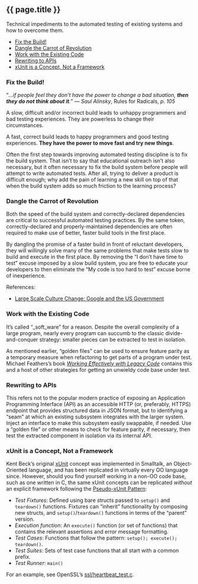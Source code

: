 ---
---
## {{ page.title }}

Technical impediments to the automated testing of existing systems and how
to overcome them.

- [Fix the Build!](#fix-the-build)
- [Dangle the Carrot of Revolution](#revolution)
- [Work with the Existing Code](#work-with-the-existing-code)
- [Rewriting to APIs](#rewriting-to-apis)
- [xUnit is a Concept, Not a Framework](#xunit)

### <a name="fix-the-build"></a>Fix the Build!

“_...if people feel they don’t have the power to change a bad situation,
**then they do not think about it**._” — _Saul Alinsky_, Rules for Radicals,
_p. 105_

A slow, difficult and/or incorrect build leads to unhappy programmers and bad
testing experiences. They are powerless to change their circumstances.

A fast, correct build leads to happy programmers and good testing experiences.
**They have the power to move fast and try new things**.

Often the first step towards improving automated testing discipline is to fix
the build system. That isn’t to say that educational outreach isn’t also
necessary, but it often necessary to fix the build system before people will
attempt to write automated tests. After all, trying to deliver a product is
difficult enough; why add the pain of learning a new skill on top of that when
the build system adds so much friction to the learning process?

### <a name="revolution"></a>Dangle the Carrot of Revolution

Both the speed of the build system and correctly-declared dependencies are
critical to successful automated testing practices. By the same token,
correctly-declared and properly-maintained dependencies are often required to
make use of better, faster build tools in the first place.

By dangling the promise of a faster build in front of reluctant developers,
they will willingly solve many of the same problems that make tests slow to
build and execute in the first place. By removing the “I don’t have time to
test” excuse imposed by a slow build system, you are free to educate your
developers to then eliminate the “My code is too hard to test” excuse borne of
inexperience.

References:

- [Large Scale Culture Change: Google and the US
  Government](https://18f.gsa.gov/2014/12/11/large-scale-development-culture-change/)

### <a name="work-with-the-existing-code"></a>Work with the Existing Code

It’s called “_soft_ware” for a reason. Despite the overall complexity of a
large program, nearly every program can succumb to the classic
divide-and-conquer strategy: smaller pieces can be extracted to test in
isolation.

As mentioned earlier, “golden files” can be used to ensure feature parity as a
temporary measure when refactoring to get parts of a program under test.
Michael Feathers’s book _[Working Effectively with Legacy
Code](http://www.amazon.com/Working-Effectively-Legacy-Michael-Feathers/dp/0131177052/)_
contains this and a host of other strategies for getting an unwieldy code base
under test.

### <a name="rewriting-to-apis"></a>Rewriting to APIs

This refers not to the popular modern practice of exposing an Application
Programming Interface (API) as an accessible HTTP (or, preferably, HTTPS)
endpoint that provides structured data in JSON format, but to identifying a
“seam” at which an existing subsystem integrates with the larger system.
Inject an interface to make this subsystem easily swappable, if needed. Use a
“golden file” or other means to check for feature parity, if necessary, then
test the extracted component in isolation via its internal API.

### <a name="xunit"></a>xUnit is a Concept, Not a Framework

Kent Beck’s original [xUnit](http://www.xprogramming.com/testfram.htm) concept
was implemented in Smalltalk, an Object-Oriented language, and has been
replicated in virtually every OO language since. However, should you find
yourself working in a non-OO code base, such as one written in C, the same
xUnit concepts can be replicated _without_ an explicit framework following the
[Pseudo-xUnit
Pattern](http://mike-bland.com/2014/06/05/pseudo-xunit-pattern.html):

- *Test Fixtures*: Defined using bare structs passed to `setup()` and
  `teardown()` functions. Fixtures can “inherit” functionality by composing
  new structs, and `setup()`/`teardown()` functions in terms of the “parent”
  version.
- *Execution function*: An `execute()` function (or set of functions) that
  contains the relevant assertions and error message formatting.
- *Test Cases*: Functions that follow the pattern: `setup(); execute();
  teardown()`.
- *Test Suites*: Sets of test case functions that all start with a common
  prefix.
- *Test Runner*: `main()`

For an example, see OpenSSL’s
[ssl/heartbeat_test.c](https://github.com/openssl/openssl/blob/master/ssl/heartbeat_test.c).
